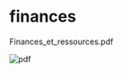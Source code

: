 # finances
Finances_et_ressources.pdf

![pdf](https://media.discordapp.net/attachments/1040655527472021525/1040655543280345109/image.png)
